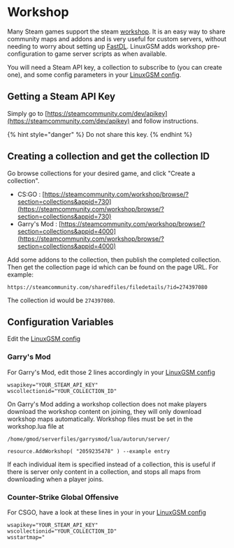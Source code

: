 # Workshop

Many Steam games support the steam [workshop](https://steamcommunity.com/workshop). It is an easy way to share community maps and addons and is very useful for custom servers, without needing to worry about setting up [FastDL](../commands/fastdl.md). LinuxGSM adds workshop pre-configuration to game server scripts as when available.

You will need a Steam API key, a collection to subscribe to \(you can create one\), and some config parameters in your [LinuxGSM config](../configuration/linuxgsm-config.md).

## Getting a Steam API Key

Simply go to [https://steamcommunity.com/dev/apikey](https://steamcommunity.com/dev/apikey) and follow instructions.

{% hint style="danger" %}
Do not share this key.
{% endhint %}

## Creating a collection and get the collection ID

Go browse collections for your desired game, and click "Create a collection".

* CS:GO : [https://steamcommunity.com/workshop/browse/?section=collections&appid=730](https://steamcommunity.com/workshop/browse/?section=collections&appid=730)
* Garry's Mod : [https://steamcommunity.com/workshop/browse/?section=collections&appid=4000](https://steamcommunity.com/workshop/browse/?section=collections&appid=4000)

Add some addons to the collection, then publish the completed collection. Then get the collection page id which can be found on the page URL. For example:

```text
https://steamcommunity.com/sharedfiles/filedetails/?id=274397080
```

The collection id would be `274397080`.

## Configuration Variables

Edit the [LinuxGSM config](../configuration/linuxgsm-config.md)

### Garry's Mod

For Garry's Mod, edit those 2 lines accordingly in your [LinuxGSM config](../configuration/linuxgsm-config.md)

```text
wsapikey="YOUR_STEAM_API_KEY"
wscollectionid="YOUR_COLLECTION_ID"
```

On Garry's Mod adding a workshop collection does not make players download the workshop content on joining, they will only download workshop maps automatically. Workshop files must be set in the workshop.lua file at

`/home/gmod/serverfiles/garrysmod/lua/autorun/server/`

```text
resource.AddWorkshop( "2059235478" ) --example entry
```

If each individual item is specified instead of a collection, this is useful if there is server only content in a collection, and stops all maps from downloading when a player joins.

### Counter-Strike Global Offensive

For CSGO, have a look at these lines in your in your [LinuxGSM config](../configuration/linuxgsm-config.md)

```text
wsapikey="YOUR_STEAM_API_KEY"
wscollectionid="YOUR_COLLECTION_ID"
wsstartmap="
```

